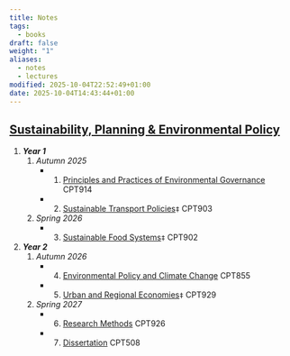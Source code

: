 ```yaml
---
title: Notes
tags:
  - books
draft: false
weight: "1"
aliases:
  - notes
  - lectures
modified: 2025-10-04T22:52:49+01:00
date: 2025-10-04T14:43:44+01:00
---
```

## [Sustainability, Planning & Environmental Policy](https://www.cardiff.ac.uk/study/postgraduate/taught/courses/course/sustainability-planning-and-environmental-policy-msc-part-time)
1. ***Year 1***
    1. *Autumn 2025*
		- 1. [Principles and Practices of Environmental Governance](/masters/modules/1-principles-and-practices-of-environmental-governance) CPT914
	    - 2. [Sustainable Transport Policies](/masters/modules/2-sustainable-transport-policies)`‡` CPT903
    2. *Spring 2026*
	    - 3. [Sustainable Food Systems](/masters/modules/3-sustainable-food-systems)`‡` CPT902
2. ***Year 2***
    1. *Autumn 2026*
	    - 4. [Environmental Policy and Climate Change](/masters/modules/4-environmental-policy-and-climate-change) CPT855
		- 5. [Urban and Regional Economies](/masters/modules/5-urban-and-regional-economies)`‡` CPT929
    2. *Spring 2027*
	    - 6. [Research Methods](/masters/modules/6-research-methods) CPT926
	    - 7. [Dissertation](/masters/modules/7-dissertation) CPT508

